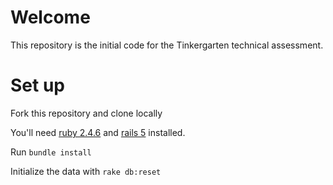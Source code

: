 # Welcome

This repository is the initial code for the Tinkergarten technical assessment. 

# Set up

Fork this repository and clone locally

You'll need [ruby 2.4.6](https://rvm.io/rvm/install) and [rails 5](http://guides.rubyonrails.org/getting_started.html#installing-rails) installed.

Run `bundle install`

Initialize the data with `rake db:reset`